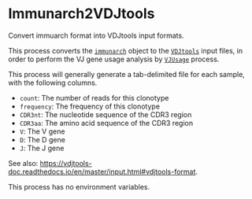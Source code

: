 # Immunarch2VDJtools

Convert immuarch format into VDJtools input formats.

This process converts the [`immunarch`](https://immunarch.com/) object to the
[`VDJtools`](https://vdjtools-doc.readthedocs.io/en/master/) input files,
in order to perform the VJ gene usage analysis by [`VJUsage`](./VJUsage.md) process.<br />

This process will generally generate a tab-delimited file for each sample,
with the following columns.<br />

- `count`: The number of reads for this clonotype
- `frequency`: The frequency of this clonotype
- `CDR3nt`: The nucleotide sequence of the CDR3 region
- `CDR3aa`: The amino acid sequence of the CDR3 region
- `V`: The V gene
- `D`: The D gene
- `J`: The J gene

See also: <https://vdjtools-doc.readthedocs.io/en/master/input.html#vdjtools-format>.<br />

This process has no environment variables.<br />

